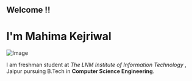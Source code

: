 ## Welcome !!

# I'm Mahima Kejriwal 

![Image](Desktop\MUN\1.jpg)

I am freshman student at _The LNM Institute of Information Technology_ , Jaipur pursuing B.Tech in **Computer Science Engineering**. 












